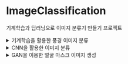 # ImageClassification

기계학습과 딥러닝으로 이미지 분류기 만들기 프로젝트

<details>
<summary>기계학습을 활용한 풍경 이미지 분류</summary>


## Problem 3
train_dataset의 image_name열에는 각 이미지의 파일명이 담겨있다.
파일명을 참조해 image를 하나씩 열어 array로 만든 뒤, X_train 리스트에 append.
모든 이미지 array가 리스트에 담긴 후에 np.array(X_train)으로 X_train을 array로 바꿔줬다.

## Problem 6
shift_image로 x방면으로 1~3픽셀, y방면으로 1~3픽셀 움직인 것과
horizontal_flip으로 X축으로 뒤집은 것을 train set에 추가.
X_train보다 X_train_augmented가 3배 더 크다.

## Problem 7
가장 좋은 하이퍼파라미터 조합을 찾기 위해 k는 7부터 19 사이의 홀수, 거리는 L1 or L2로 놓고 모든 경우에 대해 모델을 학습시켰다. best_acc에 가장 높았던 검증 결과를 담고 best_parameter에 그 검증 결과를 나오게 한 파라미터를 담았다.
결과는 k=17, 거리=L1이었으나 혼동행렬을 보니 label 0을 잘 분류하지 못 했다.
L2를 쓰는 것이 L1보다 정확도는 다소 떨어질지 몰라도 라벨간 오류의 차이가 적은 양상을 보였다.

## Problem 8
100 종류의 스포츠 사진 데이터셋과
https://www.kaggle.com/datasets/gpiosenka/sports-classification
고양이와 강아지 사진 데이터셋을 썼다.
https://www.kaggle.com/datasets/tongpython/cat-and-dog

모델은 LogisticRegression을 썼다.

스포츠 사진 데이터셋은 100 class를 모두 학습시키면 정확도가 약 28%였다.
train set을 뽑을 때 10 class만 뽑아 학습시키면 가장 좋은 정확도가 68%.
검증 데이터셋의 숫자가 적기 때문에 가장 좋은 모델인지는 모르겠다.

</details>

<details>
<summary>CNN을 활용한 이미지 분류</summary>


## Problem 3 
레이어를 만드는 건 어렵지 않았으나 입력 텐서 크기와 출력 텐서 크기를 맞추는 게 어려웠다.
특히 Max Pooling 이후 크기가 어떻게 되는 건지 모르겠다.

## Problem 7
torch에 내장된 Pre-trained 된 ResNet50을 불러와 전이학습시켰다.
epoch는 100 이상. mix-up을 사용했다.
최종적인 결과는 94.04%였다. 학습된 파라미터는 Mymodel2_new.pt에 저장되어 있다.

</details>

<details>
<summary>GAN을 이용한 얼굴 마스크 이미지 생성</summary>


## Problem 1
제시된 Generator과 Discriminator의 코드를 여러 번 읽고서 어떻게 동작하는지 이해하는 데에 많은 시간이 들었다.
DCGAN의 예제로 나온 코드의 모델을 시험삼아 써봤다.
아직 모델을 다 완성하진 못 했다. 더 조정해야 한다.

WGAN을 적용해보려고 했다. 가중치에 Clipping을 적용하고 손실함수만 조금 조정해준 정도다. 눈에 띄는 성능향상은 보이지 않았다.

클리핑이 아니라 Gradient penalty를 주는 WGAN-GP를 이용해봤다. 500 epoch을 학습시켰지만 100 epoch 학습시킨 DCGAN보다 FID 점수가 낮아졌다. 더 학습시키면 나아질까?
학습시킨 코드와 모델은 다른 파일에 따로 저장해뒀다.

</details>